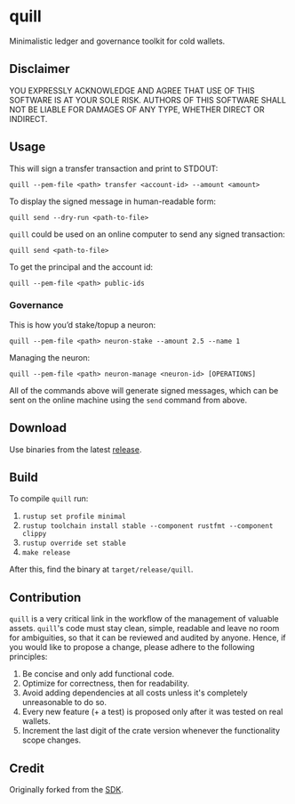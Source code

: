 # quill

Minimalistic ledger and governance toolkit for cold wallets.

## Disclaimer

YOU EXPRESSLY ACKNOWLEDGE AND AGREE THAT USE OF THIS SOFTWARE IS AT YOUR SOLE RISK.
AUTHORS OF THIS SOFTWARE SHALL NOT BE LIABLE FOR DAMAGES OF ANY TYPE, WHETHER DIRECT OR INDIRECT.

## Usage

This will sign a transfer transaction and print to STDOUT:

    quill --pem-file <path> transfer <account-id> --amount <amount>

To display the signed message in human-readable form:

    quill send --dry-run <path-to-file>

`quill` could be used on an online computer to send any signed transaction:

    quill send <path-to-file>

To get the principal and the account id:

    quill --pem-file <path> public-ids

### Governance

This is how you’d stake/topup a neuron:

    quill --pem-file <path> neuron-stake --amount 2.5 --name 1

Managing the neuron:

    quill --pem-file <path> neuron-manage <neuron-id> [OPERATIONS]

All of the commands above will generate signed messages, which can be sent on the online machine using the `send` command from above.

## Download

Use binaries from the latest [release](https://github.com/dfinity/quill/releases).

## Build

To compile `quill` run:

1. `rustup set profile minimal`
2. `rustup toolchain install stable --component rustfmt --component clippy`
3. `rustup override set stable`
4. `make release`

After this, find the binary at `target/release/quill`.

## Contribution

`quill` is a very critical link in the workflow of the management of valuable assets.
`quill`'s code must stay clean, simple, readable and leave no room for ambiguities, so that it can be reviewed and audited by anyone.
Hence, if you would like to propose a change, please adhere to the following principles:

1. Be concise and only add functional code.
2. Optimize for correctness, then for readability.
3. Avoid adding dependencies at all costs unless it's completely unreasonable to do so.
4. Every new feature (+ a test) is proposed only after it was tested on real wallets.
5. Increment the last digit of the crate version whenever the functionality scope changes. 

## Credit

Originally forked from the [SDK](https://github.com/dfinity/sdk).
